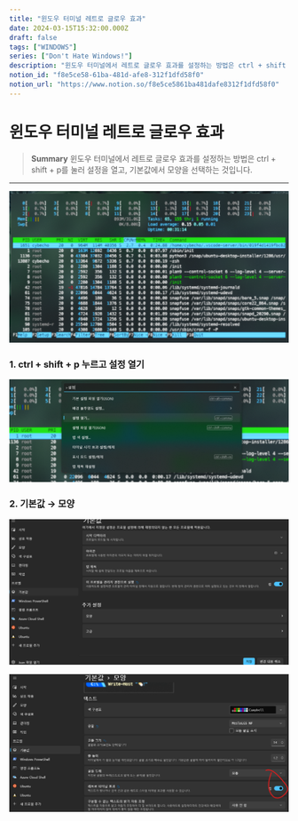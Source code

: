 ```yaml
---
title: "윈도우 터미널 레트로 글로우 효과"
date: 2024-03-15T15:32:00.000Z
draft: false
tags: ["WINDOWS"]
series: ["Don't Hate Windows!"]
description: "윈도우 터미널에서 레트로 글로우 효과를 설정하는 방법은 ctrl + shift + p를 눌러 설정을 열고, 기본값에서 모양을 선택하는 것입니다."
notion_id: "f8e5ce58-61ba-481d-afe8-312f1dfd58f0"
notion_url: "https://www.notion.so/f8e5ce5861ba481dafe8312f1dfd58f0"
---
```


# 윈도우 터미널 레트로 글로우 효과

> **Summary**
> 윈도우 터미널에서 레트로 글로우 효과를 설정하는 방법은 ctrl + shift + p를 눌러 설정을 열고, 기본값에서 모양을 선택하는 것입니다.

---

![Image](image_aa9eb681b0f0.png)

### 1. ctrl + shift + p 누르고 설정 열기

![Image](image_001cafea1613.png)

### 2. 기본값 → 모양

![Image](image_97ee897c471a.png)

![Image](image_0c1ab2c2a41f.png)

